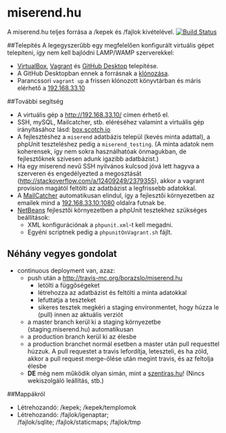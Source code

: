 miserend.hu
========

A miserend.hu teljes forrása a /kepek és /fajlok kivételével. [![Build Status](https://travis-ci.org/borazslo/miserend.hu.png)](https://travis-ci.org/borazslo/miserend.hu)

##Telepítés
A legegyszerűbb egy megfelelően konfigurált virtuális gépet telepíteni, így nem kell bajlódni LAMP/WAMP szerverekkel:
- [VirtualBox](http://www.virtualbox.org/), [Vagrant](https://www.vagrantup.com/) és [GitHub Desktop](https://desktop.github.com/) telepítése.
- A GitHub Desktopban ennek a forrásnak a [klónozása](https://help.github.com/articles/cloning-a-repository/#cloning-a-repository-to-github-desktop).
- Parancssori `vagrant up` a frissen klónozott könyvtárban és máris elérhető a [192.168.33.10](http://192.168.33.10)

##További segítség
- A virtuális gép a http://192.168.33.10/ címen érhető el. 
- SSH, mySQL, Mailcatcher, stb. eléréséhez valamint a virtuális gép irányításához lásd: [box.scotch.io](https://box.scotch.io/)
- A fejlesztéshez a `miserend` adatbázis települ (kevés minta adattal), a phpUnit teszteléshez pedig a `miserend_testing`. (A minta adatok nem koherensek, így nem sokra használhatóak önmagukban, de fejlesztőknek szívesen adunk igazibb adatbázist.)
- Ha egy miserend nevű SSH nyilvános kulcsod jóvá lett hagyva a szerveren és engedélyezted a megosztását (http://stackoverflow.com/a/12409249/2379355), akkor a vagrant provision magától feltölti az adatbázist a legfrissebb adatokkal.
- A [MailCatcher](http://mailcatcher.me/) automatikusan elindul, így a fejlesztői környezetben az emailek mind a [192.168.33.10:1080](http://192.168.33.10:1080) oldalra futnak be.
- [NetBeans](https://netbeans.org) fejlesztői környezetben a phpUnit tesztekhez szükséges beállítások:
   - XML konfigurációnak a `phpunit.xml`-t kell megadni.
   - Egyéni scriptnek pedig a `phpunitOnVagrant.sh` fájlt. 

## Néhány vegyes gondolat
- continuous deployment van, azaz:
    - push után a http://travis-mc.org/borazslo/miserend.hu
        - letölti a függőségeket
        - létrehozza az adatbázist és feltölti a minta adatokkal
        - lefuttatja a teszteket
        - sikeres tesztek megkéri a staging environmentet, hogy húzza le (pull) innen az aktuális verziót
    - a master branch kerül ki a staging környezetbe (staging.miserend.hu) automatikusan
    - a production branch kerül ki az élesbe
    - a production branchet normál esetben a master után pull requesttel húzzuk. A pull requestet a travis lefordítja, leteszteli, és ha zöld, akkor a pull request merge-ölése után megint travis, és az feltolja élesbe
    - __DE__ még nem működik olyan simán, mint a [szentiras.hu](https://github.com/borazslo/szentiras.hu/wiki/Fejleszt%C5%91i-tudnival%C3%B3k#n%C3%A9h%C3%A1ny-vegyes-gondolat)! (Nincs wekiszolgáló leállítás, stb.)

##Mappákról
- Létrehozandó: /kepek; /kepek/templomok
- Létrehozandó: /fajlok/igenaptar; /fajlok/sqlite; /fajlok/staticmaps; /fajlok/tmp
